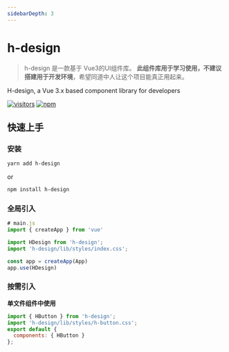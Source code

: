 ```yaml
---
sidebarDepth: 3
---
```


# h-design

> h-design 是一款基于 Vue3的UI组件库。
> **此组件库用于学习使用，不建议搭建用于开发环境**，希望同道中人让这个项目能真正用起来。

H-design, a Vue 3.x based component library for developers

[![visitors](https://visitor-badge.laobi.icu/badge?page_id=hunterxing.h-design)](https://github.com/hunterxing/h-design.git)
[![npm](https://img.shields.io/npm/dt/h-design?label=h-design&logo=npm)](https://www.npmjs.com/package/h-design)

## 快速上手

### 安装

```bash
yarn add h-design
```
or
```bash
npm install h-design
```

### 全局引入

```js
# main.js
import { createApp } from 'vue'

import HDesign from 'h-design';
import 'h-design/lib/styles/index.css';

const app = createApp(App)
app.use(HDesign)
```

### 按需引入


**单文件组件中使用**

```js
import { HButton } from 'h-design';
import 'h-design/lib/styles/h-button.css';
export default {
  components: { HButton }
};
```

